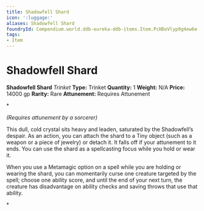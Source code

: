 ```yaml
---
title: Shadowfell Shard
icon: ':luggage:'
aliases: Shadowfell Shard
foundryId: Compendium.world.ddb-eureka-ddb-items.Item.PcHDoVlyp9g4ew6e
tags:
- Item
---
```


# Shadowfell Shard

**Shadowfell Shard**
_Trinket_
**Type:** Trinket
**Quantity:** 1
**Weight:** N/A
**Price:** 14000 gp
**Rarity:** Rare
**Attunement:** Requires Attunement

*<div class="item-attunement"><i>(Requires attunement by a sorcerer)</i><p>This dull, cold crystal sits heavy and leaden, saturated by the Shadowfell’s despair. As an action, you can attach the shard to a Tiny object (such as a weapon or a piece of jewelry) or detach it. It falls off if your attunement to it ends. You can use the shard as a spellcasting focus while you hold or wear it.

When you use a Metamagic option on a spell while you are holding or wearing the shard, you can momentarily curse one creature targeted by the spell; choose one ability score, and until the end of your next turn, the creature has disadvantage on ability checks and saving throws that use that ability.</p>*